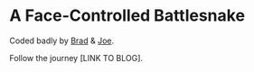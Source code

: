 # A Face-Controlled Battlesnake

Coded badly by [Brad](https://twitter.com/bvanvugt) & [Joe](https://twitter.com/jna_sh).

Follow the journey [LINK TO BLOG].
